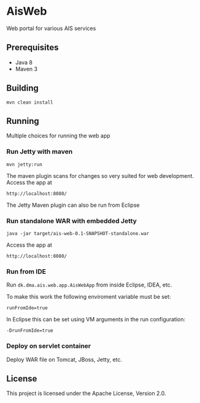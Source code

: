 AisWeb
======

Web portal for various AIS services

## Prerequisites

* Java 8
* Maven 3

## Building

	mvn clean install
	
## Running

Multiple choices for running the web app

### Run Jetty with maven

	mvn jetty:run
	
The maven plugin scans for changes so very suited for web development. Access the app at

	http://localhost:8080/
	
The Jetty Maven plugin can also be run from Eclipse
	
### Run standalone WAR with embedded Jetty

	java -jar target/ais-web-0.1-SNAPSHOT-standalone.war
	
Access the app at

	http://localhost:8080/
	
### Run from IDE

Run `dk.dma.ais.web.app.AisWebApp` from inside Eclipse, IDEA, etc.

To make this work the following enviroment variable must be set:

	runFromIde=true

In Eclipse this can be set using VM arguments in the run configuration:

	-DrunFromIde=true

### Deploy on servlet container

Deploy WAR file on Tomcat, JBoss, Jetty, etc.  

## License ##

This project is licensed under the Apache License, Version 2.0.

